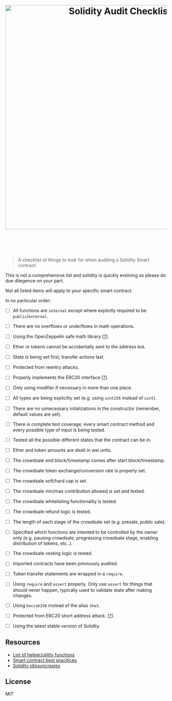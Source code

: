 <h1 align="center">
  <br />
  <img src="https://user-images.githubusercontent.com/168240/40218684-0e4f3e12-5a27-11e8-8a4f-ef2e4af685bd.png" alt="Solidity Audit Checklist" width="700" />
  <br />
  <br />
  <br />
</h1>

> A checklist of things to look for when auditing a Solidity Smart contract

This is not a comprehensive list and solidity is quickly evolving so please do due dilegence on your part.

Not all listed items will apply to your specific smart contract.

In no particular order:

- [ ] All functions are `internal` except where explictly required to be `public`/`external`.
- [ ] There are no overflows or underflows in math operations.
- [ ] Using the OpenZeppelin safe math library [[?](https://github.com/OpenZeppelin/openzeppelin-solidity/tree/master/contracts/math)].
- [ ] Ether or tokens cannot be accidentally sent to the address `0x0`.
- [ ] State is being set first, transfer actions last.
- [ ] Protected from reentry attacks.
- [ ] Properly implements the ERC20 interface [[?](https://github.com/ethereum/eips/issues/20)].
- [ ] Only using modifier if necessary in more than one place.
- [ ] All types are being explicitly set (e.g. using `uint256` instead of `uint`).
- [ ] There are no unnecessary initalizations in the constructor (remember, default values are set).
- [ ] There is complete test coverage; every smart contract method and every possible type of input is being tested.
- [ ] Tested all the possible different states that the contract can be in.
- [ ] Ether and token amounts are dealt in wei units.
- [ ] The crowdsale end block/timestamp comes after start block/timestamp.
- [ ] The crowdsale token exchange/conversion rate is properly set.
- [ ] The crowdsale soft/hard cap is set.
- [ ] The crowdsale min/max contribution allowed is set and tested.
- [ ] The crowdsale whitelisting functionality is tested.
- [ ] The crowdsale refund logic is tested.
- [ ] The length of each stage of the crowdsale set (e.g. presale, public sale).
- [ ] Specified which functions are intented to be controlled by the owner only (e.g. pausing crowdsale, progressing crowdsale stage, enabling distribution of tokens, etc..).
- [ ] The crowdsale vesting logic is tested.
- [ ] Imported contracts have been previously audited.
- [ ] Token transfer statements are wrapped in a `require`.
- [ ] Using `require` and `assert` properly. Only use `assert` for things that should never happen, typically used to validate state after making changes.
- [ ] Using `keccak256` instead of the alias `sha3`.
- [ ] Protected from ERC20 short address attack. [[?](https://vessenes.com/the-erc20-short-address-attack-explained/)].
- [ ] Using the latest stable version of Solidity.


## Resources

- [List of helper/utility functions](./UTILS.md)
- [Smart contract best pracitices](https://github.com/ConsenSys/smart-contract-best-practices)
- [Solidity idiosyncrasies](https://github.com/miguelmota/solidity-idiosyncrasies)

## License

MIT

<!--
NOTES
The focus of this review was to ensure the following properties:

Security: identifying security related issues within each contract and within the system of contracts.

Sound Architecture: evaluation of the architecture of this system through the lens of established smart contract best practices and general software best practices.

Code Correctness and Quality: a full review of the contract source code. The primary areas of focus include:

Correctness (does it do was it is supposed to do)
Readability (How easily it can be read and understood)
Sections of code with high complexity
Improving scalability
Quantity and quality of test coverage


// General findings
// specifc findings
  // cirticial
  // major
  // medium
  // minor

Minor issues are generally subjective in nature, or potentially deal with topics like "best practices" or "readability". Minor issues in general will not indicate an actual problem or bug in code.

The maintainers should use their own judgement as to whether addressing these issues improves the codebase.


Medium issues are generally objective in nature but do not represent actual bugs or security problems.

These issues should be addressed unless there is a clear reason not to.


Major issues will be things like bugs or security vulnerabilities. These issues may not be directly exploitable, or may require a certain condition to arise in order to be exploited.

Left unaddressed these issues are highly likely to cause problems with the operation of the contract or lead to a situation which allows the system to be exploited in some way.


Critical issues are directly exploitable bugs or security vulnerabilities.

Left unaddressed these issues are highly likely or guaranteed to cause major problems or potentially a full failure in the operations of the contract.



Disclaimerer
Overview of the audit and nice features
Attack made to the contract
Critical vulnerabilites found in the contract
Medium vulnerabilites found in the contract
Low severity vulnerabilites found
Line by line comments
Summary of the audit

https://ethereum.stackexchange.com/questions/6204/writing-secure-smart-contracts-in-solidity
https://ethereum.stackexchange.com/questions/8551/methodological-security-review-of-a-smart-contract
https://www.kingoftheether.com/contract-safety-checklist.html


http://solidity.readthedocs.io/en/develop/security-considerations.html
-->